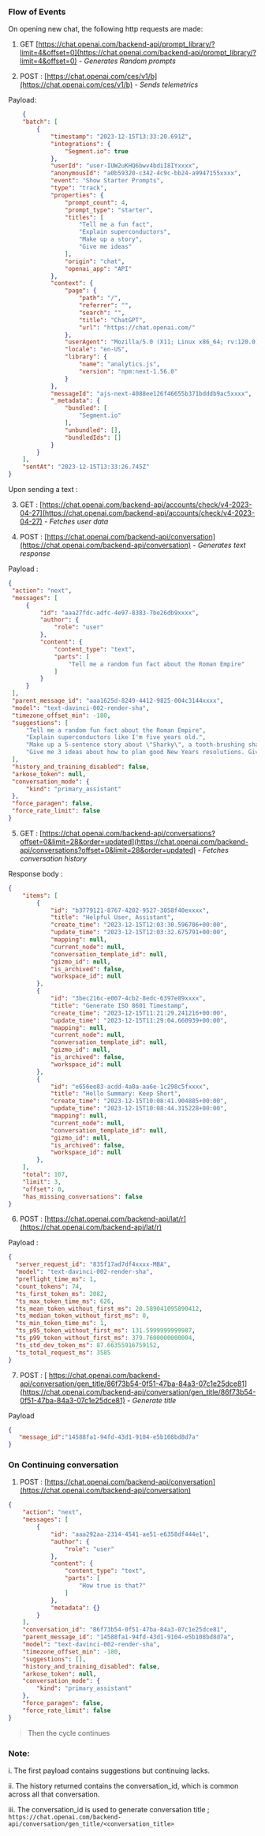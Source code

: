 ### Flow of Events

On opening new chat, the following http requests are made:

1. GET [https://chat.openai.com/backend-api/prompt_library/?limit=4&offset=0](https://chat.openai.com/backend-api/prompt_library/?limit=4&offset=0) - *Generates Random prompts*
  
2. POST : [https://chat.openai.com/ces/v1/b](https://chat.openai.com/ces/v1/b) - *Sends telemetrics*
  
 Payload:

```json
    {
    "batch": [
        {
            "timestamp": "2023-12-15T13:33:20.691Z",
            "integrations": {
                "Segment.io": true
            },
            "userId": "user-IUW2uKHQ6bwv4bdiI8IYxxxx",
            "anonymousId": "a0b59320-c342-4c9c-bb24-a9947155xxxx",
            "event": "Show Starter Prompts",
            "type": "track",
            "properties": {
                "prompt_count": 4,
                "prompt_type": "starter",
                "titles": [
                    "Tell me a fun fact",
                    "Explain superconductors",
                    "Make up a story",
                    "Give me ideas"
                ],
                "origin": "chat",
                "openai_app": "API"
            },
            "context": {
                "page": {
                    "path": "/",
                    "referrer": "",
                    "search": "",
                    "title": "ChatGPT",
                    "url": "https://chat.openai.com/"
                },
                "userAgent": "Mozilla/5.0 (X11; Linux x86_64; rv:120.0) Gecko/20100101 Firefox/120.0",
                "locale": "en-US",
                "library": {
                    "name": "analytics.js",
                    "version": "npm:next-1.56.0"
                }
            },
            "messageId": "ajs-next-4088ee126f46655b371bdddb9ac5xxxx",
            "_metadata": {
                "bundled": [
                    "Segment.io"
                ],
                "unbundled": [],
                "bundledIds": []
            }
        }
    ],
    "sentAt": "2023-12-15T13:33:26.745Z"
}
```
  
Upon sending a text :

3. GET : [https://chat.openai.com/backend-api/accounts/check/v4-2023-04-27](https://chat.openai.com/backend-api/accounts/check/v4-2023-04-27) - *Fetches user data*

4. POST : [https://chat.openai.com/backend-api/conversation](https://chat.openai.com/backend-api/conversation) - *Generates text response*

 Payload :

   ```json
   {
    "action": "next",
    "messages": [
        {
            "id": "aaa27fdc-adfc-4e97-8383-7be26db9xxxx",
            "author": {
                "role": "user"
            },
            "content": {
                "content_type": "text",
                "parts": [
                    "Tell me a random fun fact about the Roman Empire"
                ]
            }
        }
    ],
    "parent_message_id": "aaa1625d-8249-4412-9825-004c3144xxxx",
    "model": "text-davinci-002-render-sha",
    "timezone_offset_min": -180,
    "suggestions": [
        "Tell me a random fun fact about the Roman Empire",
        "Explain superconductors like I'm five years old.",
        "Make up a 5-sentence story about \"Sharky\", a tooth-brushing shark superhero. Make each sentence a bullet point.",
        "Give me 3 ideas about how to plan good New Years resolutions. Give me some that are personal, family, and professionally-oriented."
    ],
    "history_and_training_disabled": false,
    "arkose_token": null,
    "conversation_mode": {
        "kind": "primary_assistant"
    },
    "force_paragen": false,
    "force_rate_limit": false
}
   ```
   
5. GET : [https://chat.openai.com/backend-api/conversations?offset=0&limit=28&order=updated](https://chat.openai.com/backend-api/conversations?offset=0&limit=28&order=updated) - *Fetches conversation history* 

 Response body :

```json
{
    "items": [
        {
            "id": "b3779121-8767-4202-9527-3058f40exxxx",
            "title": "Helpful User, Assistant",
            "create_time": "2023-12-15T12:03:30.596706+00:00",
            "update_time": "2023-12-15T12:03:32.675791+00:00",
            "mapping": null,
            "current_node": null,
            "conversation_template_id": null,
            "gizmo_id": null,
            "is_archived": false,
            "workspace_id": null
        },
        {
            "id": "3bec216c-e007-4cb2-8edc-6397e89xxxx",
            "title": "Generate ISO 8601 Timestamp",
            "create_time": "2023-12-15T11:21:29.241216+00:00",
            "update_time": "2023-12-15T11:29:04.660939+00:00",
            "mapping": null,
            "current_node": null,
            "conversation_template_id": null,
            "gizmo_id": null,
            "is_archived": false,
            "workspace_id": null
        },
        {
            "id": "e656ee83-acdd-4a0a-aa6e-1c298c5fxxxx",
            "title": "Hello Summary: Keep Short",
            "create_time": "2023-12-15T10:08:41.904885+00:00",
            "update_time": "2023-12-15T10:08:44.315228+00:00",
            "mapping": null,
            "current_node": null,
            "conversation_template_id": null,
            "gizmo_id": null,
            "is_archived": false,
            "workspace_id": null
        },
    ],
    "total": 107,
    "limit": 3,
    "offset": 0,
    "has_missing_conversations": false
}
```

6. POST : [https://chat.openai.com/backend-api/lat/r](https://chat.openai.com/backend-api/lat/r)

  Payload :

  ```json
  {
    "server_request_id": "835f17ad7df4xxxx-MBA",
    "model": "text-davinci-002-render-sha",
    "preflight_time_ms": 1,
    "count_tokens": 74,
    "ts_first_token_ms": 2082,
    "ts_max_token_time_ms": 626,
    "ts_mean_token_without_first_ms": 20.589041095890412,
    "ts_median_token_without_first_ms": 0,
    "ts_min_token_time_ms": 1,
    "ts_p95_token_without_first_ms": 131.5999999999987,
    "ts_p99_token_without_first_ms": 379.7600000000004,
    "ts_std_dev_token_ms": 87.66355916759152,
    "ts_total_request_ms": 3585
}
  ```

7. POST : [	https://chat.openai.com/backend-api/conversation/gen_title/86f73b54-0f51-47ba-84a3-07c1e25dce81](https://chat.openai.com/backend-api/conversation/gen_title/86f73b54-0f51-47ba-84a3-07c1e25dce81) - *Generate title*

 Payload 

 ```json
 {
    "message_id":"14588fa1-94fd-43d1-9104-e5b108bd8d7a"
 }
 ```

### On Continuing conversation

1. POST : [https://chat.openai.com/backend-api/conversation](https://chat.openai.com/backend-api/conversation)

```json
{
    "action": "next",
    "messages": [
        {
            "id": "aaa292aa-2314-4541-ae51-e6358df444e1",
            "author": {
                "role": "user"
            },
            "content": {
                "content_type": "text",
                "parts": [
                    "How true is that?"
                ]
            },
            "metadata": {}
        }
    ],
    "conversation_id": "86f73b54-0f51-47ba-84a3-07c1e25dce81",
    "parent_message_id": "14588fa1-94fd-43d1-9104-e5b108bd8d7a",
    "model": "text-davinci-002-render-sha",
    "timezone_offset_min": -180,
    "suggestions": [],
    "history_and_training_disabled": false,
    "arkose_token": null,
    "conversation_mode": {
        "kind": "primary_assistant"
    },
    "force_paragen": false,
    "force_rate_limit": false
}
```

> Then the cycle continues

### Note:

i. The first payload contains suggestions but continuing lacks.

ii. The history returned contains the conversation_id, which is common across all that conversation.

iii. The conversation_id is used to generate conversation title ; `https://chat.openai.com/backend-api/conversation/gen_title/<conversation_title>`
